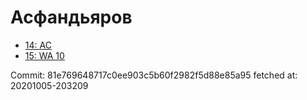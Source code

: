 # Асфандьяров
- [14: AC](14.md)
- [15: WA 10](15.md)

Commit: 81e769648717c0ee903c5b60f2982f5d88e85a95
 fetched at: 20201005-203209
